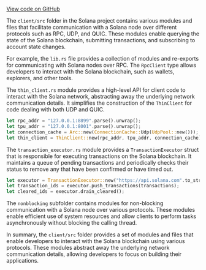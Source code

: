 
[View code on GitHub](https://github.com/solana-labs/solana/tree/master/na/client)

The `client/src` folder in the Solana project contains various modules and files that facilitate communication with a Solana node over different protocols such as RPC, UDP, and QUIC. These modules enable querying the state of the Solana blockchain, submitting transactions, and subscribing to account state changes.

For example, the `lib.rs` file provides a collection of modules and re-exports for communicating with Solana nodes over RPC. The `RpcClient` type allows developers to interact with the Solana blockchain, such as wallets, explorers, and other tools.

The `thin_client.rs` module provides a high-level API for client code to interact with the Solana network, abstracting away the underlying network communication details. It simplifies the construction of the `ThinClient` for code dealing with both UDP and QUIC.

```rust
let rpc_addr = "127.0.0.1:8899".parse().unwrap();
let tpu_addr = "127.0.0.1:8001".parse().unwrap();
let connection_cache = Arc::new(ConnectionCache::Udp(UdpPool::new()));
let thin_client = ThinClient::new(rpc_addr, tpu_addr, connection_cache);
```

The `transaction_executor.rs` module provides a `TransactionExecutor` struct that is responsible for executing transactions on the Solana blockchain. It maintains a queue of pending transactions and periodically checks their status to remove any that have been confirmed or have timed out.

```rust
let executor = TransactionExecutor::new("https://api.solana.com".to_string());
let transaction_ids = executor.push_transactions(transactions);
let cleared_ids = executor.drain_cleared();
```

The `nonblocking` subfolder contains modules for non-blocking communication with a Solana node over various protocols. These modules enable efficient use of system resources and allow clients to perform tasks asynchronously without blocking the calling thread.

In summary, the `client/src` folder provides a set of modules and files that enable developers to interact with the Solana blockchain using various protocols. These modules abstract away the underlying network communication details, allowing developers to focus on building their applications.